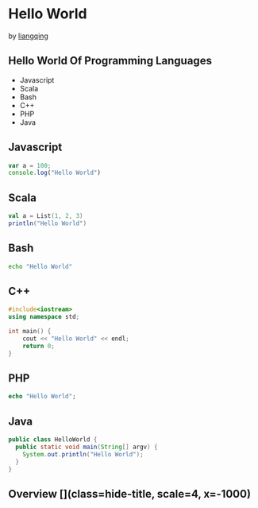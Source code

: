 
Hello World
===========

by [liangqing](https://github.com/liangqing)

## Hello World Of Programming Languages

* Javascript
* Scala
* Bash
* C++
* PHP
* Java

## Javascript   [](rotate=90)

```javascript
var a = 100;
console.log("Hello World")
```

## Scala[](rotate=180)

```scala
val a = List(1, 2, 3)
println("Hello World")
```

## Bash [](rotate=90)

```bash
echo "Hello World"
```

## C++ [](rotate-x=-45)

```C++
#include<iostream>
using namespace std;

int main() {
    cout << "Hello World" << endl;
    return 0;
}
```

## PHP [](rotate-x=-135)

```php
echo "Hello World";
```

## Java [](rotate-y=-45)

```java
public class HelloWorld {
  public static void main(String[] argv) {
    System.out.println("Hello World");
  }
}
```

## Overview [](class=hide-title, scale=4, x=-1000)

